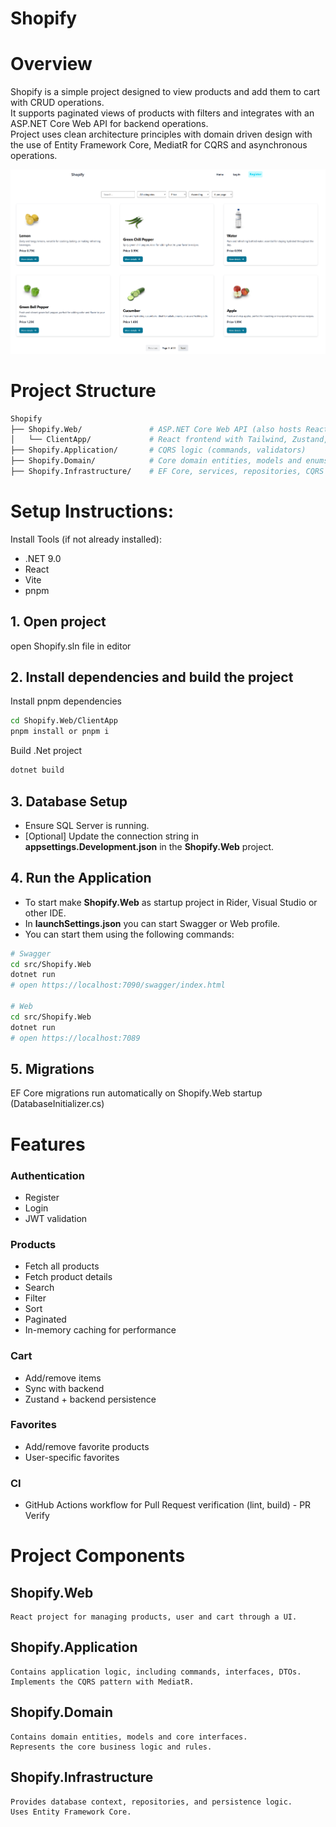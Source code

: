 # Shopify

# Overview
Shopify is a simple project designed to view products and add them to cart with CRUD operations. <br>
It supports paginated views of products with filters and integrates with an ASP.NET Core Web API for backend operations. <br>
Project uses clean architecture principles with domain driven design with the use of Entity Framework Core, MediatR for CQRS and asynchronous operations.

![image alt](https://github.com/AlanEmersic/Shopify/blob/c820ad3ad6aca9cd86f119210489628c84ac85d6/src/Shopify.Web/ClientApp/public/image.png)

# Project Structure
```bash
Shopify
├── Shopify.Web/               # ASP.NET Core Web API (also hosts React SPA)
│   └── ClientApp/             # React frontend with Tailwind, Zustand, TanStack Query
├── Shopify.Application/       # CQRS logic (commands, validators)
├── Shopify.Domain/            # Core domain entities, models and enums
├── Shopify.Infrastructure/    # EF Core, services, repositories, CQRS logic (Queries)
```

# Setup Instructions:

Install Tools (if not already installed):
- .NET 9.0
- React
- Vite
- pnpm

## 1. Open project
open Shopify.sln file in editor

## 2. Install dependencies and build the project
Install pnpm dependencies
```bash
cd Shopify.Web/ClientApp
pnpm install or pnpm i
```

Build .Net project
```bash
dotnet build
```

## 3. Database Setup
- Ensure SQL Server is running.
- [Optional] Update the connection string in <b>appsettings.Development.json</b> in the <b>Shopify.Web</b> project.

## 4. Run the Application
- To start make <b>Shopify.Web</b> as startup project in Rider, Visual Studio or other IDE.
- In <b>launchSettings.json</b> you can start Swagger or Web profile.
- You can start them using the following commands:
```bash
# Swagger
cd src/Shopify.Web
dotnet run
# open https://localhost:7090/swagger/index.html

# Web
cd src/Shopify.Web
dotnet run
# open https://localhost:7089
```

## 5. Migrations
EF Core migrations run automatically on Shopify.Web startup (DatabaseInitializer.cs)

# Features
### Authentication
- Register
- Login
- JWT validation

### Products
- Fetch all products
- Fetch product details
- Search
- Filter
- Sort
- Paginated
- In-memory caching for performance

### Cart
- Add/remove items
- Sync with backend
- Zustand + backend persistence

### Favorites
- Add/remove favorite products
- User-specific favorites

### CI
- GitHub Actions workflow for Pull Request verification (lint, build) - PR Verify

# Project Components
## Shopify.Web
    React project for managing products, user and cart through a UI.

## Shopify.Application
    Contains application logic, including commands, interfaces, DTOs.
    Implements the CQRS pattern with MediatR.

## Shopify.Domain
    Contains domain entities, models and core interfaces.
    Represents the core business logic and rules.

## Shopify.Infrastructure
    Provides database context, repositories, and persistence logic.
    Uses Entity Framework Core.